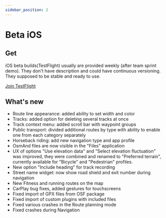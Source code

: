 ```yaml
---
sidebar_position: 2
---
```


# Beta iOS

## Get

iOS beta builds(TestFlight) usually are provided weekly (after team sprint demo). They don't have description and could have continuous versioning. They supposed to be stable and ready to use.

<div>
  <a class="button button--active" href="https://testflight.apple.com/join/7poGNCKy">Join TestFlight</a>
</div>

## What's new

* Route line appearance: added ability to set width and color
* Tracks: added option for deleting several tracks at once
* Track context menu: added scroll bar with waypoint groups
* Public transport: divided additional routes by type with ability to enable one from each category separately
* Horseback riding: add new navigation type and app profile
* OsmAnd files are now visible in the "Files" application
* UX of options "Use elevation data" and "Select elevation fluctuation"  was improved, they were combined and renamed to "Preferred terrain", currently available for "Bicycle" and "Pedestrian" profiles.
* New option "Include heading" for track recording
* Street name widget: now show road shield and exit number during navigation
* New Fitness and running routes on the map
* CarPlay bug fixes, added gestures for touchscreens
* Fixed import of GPX files from OSF package
* Fixed import of custom plugins with included files
* Fixed various crashes in the Route planning mode
* Fixed crashes during Navigation